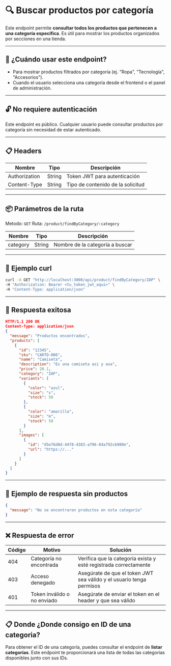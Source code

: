 # 🔍 Buscar productos por categoría

Este endpoint permite **consultar todos los productos que pertenecen a una categoría específica**. Es útil para mostrar los productos organizados por secciones en una tienda.

---

## 🧠 ¿Cuándo usar este endpoint?

- Para mostrar productos filtrados por categoría (ej. "Ropa", "Tecnología", "Accesorios").
- Cuando el usuario selecciona una categoría desde el frontend o el panel de administración.

---

## 🔓 No requiere autenticación

Este endpoint es público. Cualquier usuario puede consultar productos por categoría sin necesidad de estar autenticado.


---

## 📋 Headers
| Nombre          | Tipo   | Descripción                          |
|-----------------|--------|--------------------------------------|
| Authorization   | String | Token JWT para autenticación         |
| Content-Type    | String | Tipo de contenido de la solicitud    |

---
## 📦 Parámetros de la ruta
Metodo: `GET`
Ruta: `/product/findByCategory/:category`

| Nombre     | Tipo   | Descripción                          |
|------------|--------|--------------------------------------|
| category   | String | Nombre de la categoría a buscar      |

---

## 🚀 Ejemplo curl
```bash
curl -X GET "http://localhost:3000/api/product/findByCategory/ZAP" \
-H "Authorization: Bearer <tu_token_jwt_aqui>" \
-H "Content-Type: application/json"
```

---

## 📄 Respuesta exitosa

```json
HTTP/1.1 200 OK
Content-Type: application/json
{
  "message": "Productos encontrados",
  "products": [
    {
      "id": "12345",
      "sku": "CARTO-006",
      "name": "Camiseta",
      "description": "Es una camiseta asi y asa",
      "price": 20.1,
      "category": "ZAP",
      "variants": [
        {
          "color": "azul",
          "size": "s",
          "stock": 50
        },
        {
          "color": "amarilla",
          "size": "m",
          "stock": 50
        }
      ],
      "images": [
        {
          "id": "d5e76d0d-44f8-4383-a796-84a792cb900e",
          "url": "https://..."
        }
      ]
    }
  ]
}
```

---

## 📄 Ejemplo de respuesta sin productos
```json
{
  "message": "No se encontraron productos en esta categoría"
}
```

---

## ❌ Respuesta de error
| Código | Motivo                      | Solución                                                     |
| ------ | --------------------------- | ------------------------------------------------------------ |
| 404    | Categoría no encontrada     | Verifica que la categoría exista y esté registrada correctamente |
| 403    | Acceso denegado             | Asegúrate de que el token JWT sea válido y el usuario tenga permisos |
| 401    | Token inválido o no enviado | Asegúrate de enviar el token en el header y que sea válido |
---


## 📋 Donde ¿Donde consigo en ID de una categoria?
Para obtener el ID de una categoría, puedes consultar el endpoint de **listar categorías**. Este endpoint te proporcionará una lista de todas las categorías disponibles junto con sus IDs.